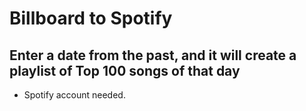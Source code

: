 # Billboard to Spotify
## Enter a date from the past, and it will create a playlist of Top 100 songs of that day

- Spotify account needed.